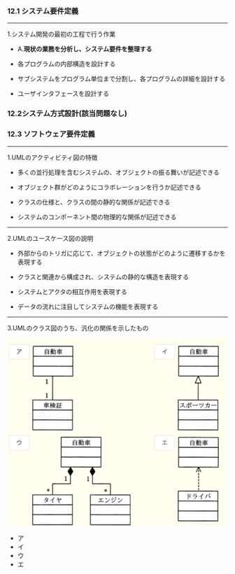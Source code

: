 ### 12.1 システム要件定義

---
1.システム開発の最初の工程で行う作業

- A.**現状の業務を分析し、システム要件を整理する**  


- 各プログラムの内部構造を設計する  


- サブシステムをプログラム単位まで分割し、各プログラムの詳細を設計する  


- ユーザインタフェースを設計する  


### 12.2システム方式設計(該当問題なし)

### 12.3 ソフトウェア要件定義

---
1.UMLのアクティビティ図の特徴

- 多くの並行処理を含むシステムの、オブジェクトの振る舞いが記述できる  

- オブジェクト群がどのようにコラボレーションを行うか記述できる  

- クラスの仕様と、クラスの間の静的な関係が記述できる  

- システムのコンポーネント間の物理的な関係が記述できる  


---
2.UMLのユースケース図の説明

- 外部からのトリガに応じて、オブジェクトの状態がどのように遷移するかを表現する  

- クラスと関連から構成され、システムの静的な構造を表現する  

- システムとアクタの相互作用を表現する  

- データの流れに注目してシステムの機能を表現する  


---
3.UMLのクラス図のうち、汎化の関係を示したもの

<img width="500" alt="" src="./images/クラス図.png">

- ア  
- イ  
- ウ  
- エ  
